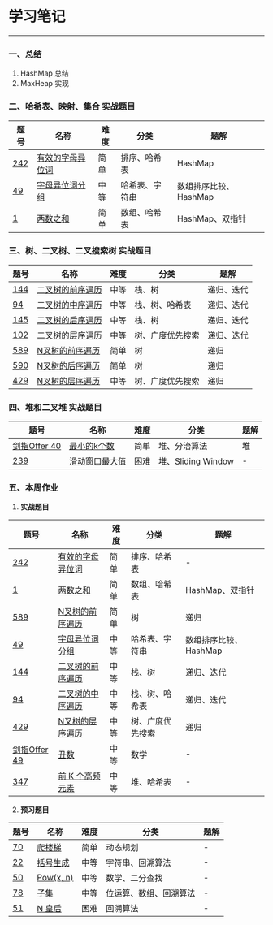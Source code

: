 # 学习笔记

--------------

### **一、总结**
1. HashMap 总结
2. MaxHeap 实现

### **二、哈希表、映射、集合 实战题目**
 题号   |   名称  |  难度  |   分类  |   题解    
 ----- | ------ | ------ | ------- | --------- 
 [242](https://leetcode-cn.com/problems/valid-anagram/description/ "有效的字母异位词") | [有效的字母异位词](https://leetcode-cn.com/problems/valid-anagram/description/ "有效的字母异位词") | 简单 | 排序、哈希表| HashMap
 [49](https://leetcode-cn.com/problems/group-anagrams/ "字母异位词分组") | [字母异位词分组](https://leetcode-cn.com/problems/group-anagrams/ "字母异位词分组") | 中等 | 哈希表、字符串 | 数组排序比较、HashMap
 [1](https://leetcode-cn.com/problems/two-sum/description/ "两数之和") | [两数之和](https://leetcode-cn.com/problems/two-sum/description/ "两数之和") | 简单 | 数组、哈希表 | HashMap、双指针 

### **三、树、二叉树、二叉搜索树 实战题目**
 题号   |   名称  |  难度  |   分类  |   题解    
 ----- | ------ | ------ | ------- | --------- 
 [144](https://leetcode-cn.com/problems/binary-tree-preorder-traversal/ "二叉树的前序遍历") | [二叉树的前序遍历](https://leetcode-cn.com/problems/binary-tree-preorder-traversal/ "二叉树的前序遍历") | 中等 | 栈、树 | 递归、迭代
 [94](https://leetcode-cn.com/problems/binary-tree-inorder-traversal/ "二叉树的中序遍历") | [二叉树的中序遍历](https://leetcode-cn.com/problems/binary-tree-inorder-traversal/ "二叉树的中序遍历") | 中等 | 栈、树、哈希表 | 递归、迭代
 [145](https://leetcode-cn.com/problems/binary-tree-postorder-traversal/ "二叉树的后序遍历") | [二叉树的后序遍历](https://leetcode-cn.com/problems/binary-tree-postorder-traversal/ "二叉树的后序遍历") | 中等 | 栈、树 | 递归、迭代
 [102](https://leetcode-cn.com/problems/binary-tree-level-order-traversal/ "二叉树的层序遍历") | [二叉树的层序遍历](https://leetcode-cn.com/problems/binary-tree-level-order-traversal/ "二叉树的层序遍历") | 中等 | 树、广度优先搜索 | 递归、迭代
 [589](https://leetcode-cn.com/problems/n-ary-tree-preorder-traversal/ "N叉树的前序遍历") | [N叉树的前序遍历](https://leetcode-cn.com/problems/n-ary-tree-preorder-traversal/ "N叉树的前序遍历") | 简单 | 树 | 递归
 [590](https://leetcode-cn.com/problems/n-ary-tree-postorder-traversal/ "N叉树的后序遍历") | [N叉树的后序遍历](https://leetcode-cn.com/problems/n-ary-tree-postorder-traversal/ "N叉树的后序遍历") | 简单 | 树 | 递归
 [429](https://leetcode-cn.com/problems/n-ary-tree-level-order-traversal/ "N叉树的层序遍历") | [N叉树的层序遍历](https://leetcode-cn.com/problems/n-ary-tree-level-order-traversal/ "N叉树的层序遍历") | 中等 | 树、广度优先搜索 | 递归
 
### **四、堆和二叉堆 实战题目**
 题号   |   名称  |  难度  |   分类  |   题解    
 ----- | ------ | ------ | ------- | --------- 
 [剑指Offer 40](https://leetcode-cn.com/problems/zui-xiao-de-kge-shu-lcof/ "最小的k个数") | [最小的k个数](https://leetcode-cn.com/problems/zui-xiao-de-kge-shu-lcof/ "最小的k个数") | 简单 | 堆、分治算法 | 堆
 [239](ttps://leetcode-cn.com/problems/sliding-window-maximum/ "滑动窗口最大值") | [滑动窗口最大值](https://leetcode-cn.com/problems/sliding-window-maximum/ "滑动窗口最大值") | 困难 | 堆、Sliding Window | -
 
### **五、本周作业**

1. **实战题目**

  题号   |   名称  |  难度  |   分类  |   题解    
 ----- | ------ | ------ | ------- | --------- 
[242](https://leetcode-cn.com/problems/valid-anagram/description/ "有效的字母异位词") | [有效的字母异位词](https://leetcode-cn.com/problems/valid-anagram/description/ "有效的字母异位词") | 简单 | 排序、哈希表 | - 
[1](https://leetcode-cn.com/problems/two-sum/description/ "两数之和") | [两数之和](https://leetcode-cn.com/problems/two-sum/description/ "两数之和") | 简单 | 数组、哈希表 | HashMap、双指针 
[589](https://leetcode-cn.com/problems/n-ary-tree-preorder-traversal/ "N叉树的前序遍历") | [N叉树的前序遍历](https://leetcode-cn.com/problems/n-ary-tree-preorder-traversal/ "N叉树的前序遍历") | 简单 | 树 | 递归
[49](https://leetcode-cn.com/problems/group-anagrams/ "字母异位词分组") | [字母异位词分组](https://leetcode-cn.com/problems/group-anagrams/ "字母异位词分组") | 中等 | 哈希表、字符串 | 数组排序比较、HashMap
[144](https://leetcode-cn.com/problems/binary-tree-preorder-traversal/ "二叉树的前序遍历") | [二叉树的前序遍历](https://leetcode-cn.com/problems/binary-tree-preorder-traversal/ "二叉树的前序遍历") | 中等 | 栈、树 | 递归、迭代
[94](https://leetcode-cn.com/problems/binary-tree-inorder-traversal/ "二叉树的中序遍历") | [二叉树的中序遍历](https://leetcode-cn.com/problems/binary-tree-inorder-traversal/ "二叉树的中序遍历") | 中等 | 栈、树、哈希表 | 递归、迭代
[429](https://leetcode-cn.com/problems/n-ary-tree-level-order-traversal/ "N叉树的层序遍历") | [N叉树的层序遍历](https://leetcode-cn.com/problems/n-ary-tree-level-order-traversal/ "N叉树的层序遍历") | 中等 | 树、广度优先搜索 | 递归
[剑指Offer 49](https://leetcode-cn.com/problems/chou-shu-lcof/ "丑数") | [丑数](https://leetcode-cn.com/problems/chou-shu-lcof/ "丑数") | 中等 | 数学 | -
[347](https://leetcode-cn.com/problems/top-k-frequent-elements/ "前 K 个高频元素") | [前 K 个高频元素](https://leetcode-cn.com/problems/top-k-frequent-elements/ "前 K 个高频元素") | 中等 | 堆、哈希表 | -


2. **预习题目**

 题号   |   名称  |  难度  |   分类  |   题解    
 ----- | ------ | ------ | ------- | --------- 
[70](https://leetcode-cn.com/problems/climbing-stairs/ "爬楼梯") | [爬楼梯](https://leetcode-cn.com/problems/climbing-stairs/ "爬楼梯") | 简单 | 动态规划 | -
[22](https://leetcode-cn.com/problems/generate-parentheses/ "括号生成") | [括号生成](https://leetcode-cn.com/problems/generate-parentheses/ "括号生成") | 中等 | 字符串、回溯算法 | - 
[50](https://leetcode-cn.com/problems/powx-n/ "Pow(x, n)") | [Pow(x, n)](https://leetcode-cn.com/problems/powx-n/ "Pow(x, n)") | 中等 | 数学、二分查找 | - 
[78](https://leetcode-cn.com/problems/subsets/ "子集") | [子集](https://leetcode-cn.com/problems/subsets/ "子集") | 中等 | 位运算、数组、回溯算法 | -
[51](https://leetcode-cn.com/problems/n-queens/ "N 皇后") | [N 皇后](https://leetcode-cn.com/problems/n-queens/ "N 皇后") | 困难 | 回溯算法 | -




